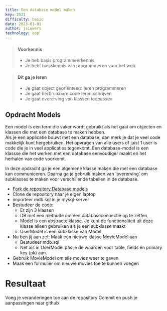 ```yaml
---
title: Een database model maken
key: 2521
difficulty: basic
date: 2023-01-01
author: jsiewers
technology: oop
---
```



> #### Voorkennis
> * Je heb basis programmeerkennis
> * Je hebt basiskennis van programmeren voor het web

> #### Dit ga je leren
> * Je gaat object georiënteerd leren programmeren
> * Je gaat herbruikbare code leren schrijven
> * Je gaat overerving van klassen toepassen

## Opdracht Models
Een model is een term die vaker wordt gebruikt als het gaat om objecten en klassen die met een database te maken hebben.  
Als je een applicatie bouwt met een database, dan merk je dat je veel code makkelijk kunt hergebruiken. Het opvragen van alle users of juist 1 user is code die je in veel applicaties tegenkomt. Een database-model is een klassse die het werken met een database eenvoudiger maakt en het herhalen van code voorkomt.

In deze opdracht ga je een algemene klasse maken die met een database kan communiceren. Daarna ga je gebruik maken van 'overerving' om subklasses te maken voor verschillende tabellen in de database.
* [Fork de repository Database models](https://github.com/DeltionICT/databasemodel/fork) 
* Clone de repository naar je eigen laptop
* importeer mdb.sql in je mysql-server
* Bestudeer de code:
  * Er zijn 3 klassen
  * DB met een methode om een databaseconnectie op te zetten
  * Model is een abstracte klasse. Je kunt de functionaliteit uit deze klasse alleen gebruiken als je een subklasse maakt
  * UserModel is een subklasse van Model
* Nu ben jij aan zet: Maak een nieuwe klasse MovieModel aan
  * Bestudeer mdb.sql
  * Net als in UserModel pas je de waarden voor table, fields en primary key (pk) aan.
* Gebruik MovieModel om alle movies weer te geven
* Maak een formulier om nieuwe movies toe te kunnen voegen


# Resultaat
Voeg je veranderingen toe aan de repository
Commit en push je aanpassingen naar github

